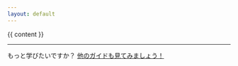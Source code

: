 ```yaml
---
layout: default
---
```


<article class="guide">
{{ content }}
<hr>
もっと学びたいですか？ <a href="/">他のガイドも見てみましょう！</a>
</article>
